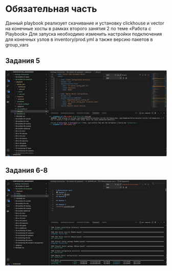 # Обязательная часть
Данный playbook реализует скачивание и установку clickhouse и vector на конечные хосты в рамках второго занятия 2 по теме «Работа с Playbook»
Для запуска необходимо изменить настройки подключения для конечных узлов в inventory/prod.yml а также версию пакетов в group_vars
## Задания 5
![ответ](./5.png)
## Задания 6-8
![ответ](./6.png)


